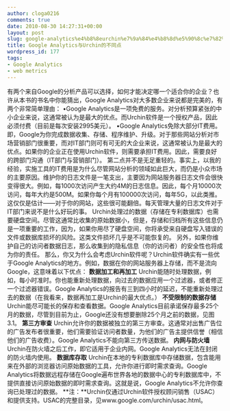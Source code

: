 ```yaml
---
author: cloga0216
comments: true
date: 2010-08-30 14:27:31+00:00
layout: post
slug: google-analytics%e4%b8%8eurchin%e7%9a%84%e4%b8%8d%e5%90%8c%e7%82%b9
title: Google Analytics与Urchin的不同点
wordpress_id: 177
tags:
- Google Analytics
- web metrics
---
```


有两个来自Google的分析产品可以选择，如何才能决定哪一个适合你的企业？也许从本书的书名中你能猜出，Google Analytics对大多数企业来说都是完美的，有两个非常简单理由：
•Google Analytics是一项免费的服务。对分析预算紧张的中小企业来说，这通常被认为是最大的优点。而Urchin软件是一个授权产品，因此必须付费（目前是每次安装2995美元）。
•Google Analytics免除大部分IT费用。即，Google为你完成数据收集、存储、程序维护、升级。对于那些网站分析对市场营销部门很重要，而对IT部门则可有可无的大企业来说，这通常被认为是最大的优点。如果你的企业正在使用Urchin软件，则需要承担IT费用。因此，需要良好的跨部门沟通（IT部门与营销部门）。
第二点并不是无足重轻的。事实上，以我的经验，实施工具的IT费用是为什么尽管网站分析的领域如此巨大，而仍是小众市场的主要原因。维护你的日志文件是一笔支出，主要因为网站服务器日志文件会很快变得很大。例如，每1000次访问产生大约4M的日志信息。因此，每个月10000次访问，每年大约是500M。如果你每个月有100000次访问，每年5G，以此类推。这仅仅是估计——对于你的网站，这些很可能翻倍。每天管理大量的日志文件对于IT部门来说不是什么好玩的事。
Urchin处理过的数据（存储在专利数据库）也需要硬盘空间。尽管这通常比收集的原始数据小，但是，存储和归档所有这些信息仍是一项重要的工作，因为，如果你用尽了硬盘空间，你将承受来自硬盘写入错误的文件或数据库损坏的风险。这类文件损坏几乎是不可能恢复的。
另外，如果你维护自己的访问者数据日志，那么收集到的隐私信息（你的访问者）的安全性也将成为你的责任。
那么，你又为什么会考虑Urchin软件呢？Urchin软件确实有一些优于Google Analytics的地方。例如，数据在你的网站服务器上存储，而不是流向Google，这意味着以下优点：
**数据加工和再加工** Urchin能随时处理数据，例如，每小时准时。你也能重新处理数据，向过去的数据应用一个过滤器，或者修正一个过滤器错误。Google Analytics的报告有三到四小时的延迟，不能重新处理过去的数据（在我看来，数据再加工是Urchin的最大优点。）
**不受限制的数据存储** Urchin能尽可能长的保存和查看数据。Google Analytics目前承诺保存最多25个月的数据，尽管到目前为止，Google还没有想要删除25个月之前的数据，见图3.1。
**第三方审查** Urchin允许你的数据被独立的第三方审查。这通常对出售广告位的广告发布者很重要，他们需要验证访问者数量，为他们的广告主提供信誉（相信他们的广告收费）。Google Analytics不能向第三方传送数据。
**内网与防火墙** Urchin在防火墙之后工作，即它适用于企业内网。Google Analytics无法在封闭的防火墙内使用。
**数据库存取** Urchin在本地的专利数据库中存储数据，包含能用来在外部的浏览器访问原始数据的工具，允许你进行即时需求查询。Google Analytics将数据远程存储在Google遍布世界各地的数据中心的专利数据库中，不提供直接访问原始数据的即时需求查询。这就是说，Google Analytics不允许你查询已处理过的数据。
**注：**Urchin仅通过Urchin软件授权顾问销售（USAC）和提供支持。USAC的完整目录，见www.google.com/urchin/usac.html。
